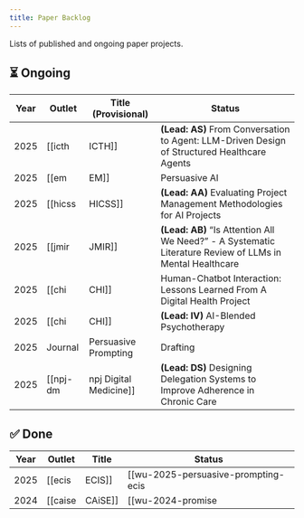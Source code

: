 ```yaml
---
title: Paper Backlog
---
```


Lists of published and ongoing paper projects.

## ⏳ Ongoing

| Year | Outlet | Title (Provisional) | Status |
| --- | --- | --- | --- |
| 2025 | [[icth|ICTH]] | **(Lead: AS)** From Conversation to Agent: LLM-Driven Design of Structured Healthcare Agents | Accepted |
| 2025 | [[em|EM]] | Persuasive AI | Major Revision |
| 2025 | [[hicss|HICSS]] | **(Lead: AA)** Evaluating Project Management Methodologies for AI Projects | Under Review |
| 2025 | [[jmir|JMIR]] | **(Lead: AB)** “Is Attention All We Need?” - A Systematic Literature Review of LLMs in Mental Healthcare | Under Review |
| 2025 | [[chi|CHI]] | Human-Chatbot Interaction: Lessons Learned From A Digital Health Project | Drafting |
| 2025 | [[chi|CHI]] | **(Lead: IV)** AI-Blended Psychotherapy | Drafting |
| 2025 | Journal | Persuasive Prompting | Drafting |
| 2025 | [[npj-dm|npj Digital Medicine]] | **(Lead: DS)** Designing Delegation Systems to Improve Adherence in Chronic Care | Rejected? |


## ✅ Done

| Year | Outlet | Title | Status |
| --- | --- | --- | --- |
| 2025 | [[ecis|ECIS]] | [[wu-2025-persuasive-prompting-ecis|Persuasive Prompting: The Case of Digital Health]] | Published |
| 2024 | [[caise|CAiSE]] | [[wu-2024-promise|PROMISE: A Framework for Model-Driven Stateful Prompt Orchestration]] | Published |
